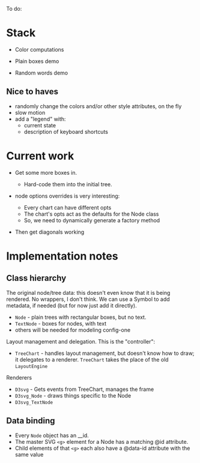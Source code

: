 To do:

# Stack

* Color computations



* Plain boxes demo
* Random words demo


## Nice to haves

* randomly change the colors and/or other style attributes, on the fly
* slow motion
* add a "legend" with:
    * current state
    * description of keyboard shortcuts


# Current work


* Get some more boxes in. 
    * Hard-code them into the initial tree.

* node options overrides is very interesting:
    * Every chart can have different opts
    * The chart's opts act as the defaults for the Node class
    * So, we need to dynamically generate a factory method





* Then get diagonals working








# Implementation notes

## Class hierarchy

The original node/tree data: this doesn't even know that it is being rendered.
No wrappers, I don't think. We can use a Symbol to add metadata, if needed
(but for now just add it directly).

* `Node` - plain trees with rectangular boxes, but no text.
* `TextNode` - boxes for nodes, with text
* others will be needed for modeling config-one

Layout management and delegation. This is the "controller":

* `TreeChart` - handles layout management, but doesn't know how
  to draw; it delegates to a renderer. `TreeChart` takes the place of the old
  `LayoutEngine`

Renderers

* `D3svg` - Gets events from TreeChart, manages the frame
* `D3svg_Node` - draws things specific to the Node
* `D3svg_TextNode`


## Data binding

* Every `Node` object has an __id.
* The master SVG `<g>` element for  a Node has a matching @id attribute.
* Child elements of that `<g>` each also have a @data-id attribute with the
  same value






